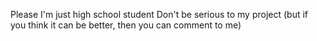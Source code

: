 Please I'm just high school student 
Don't be serious to my project (but if you think it can be better, then you can comment to me)
